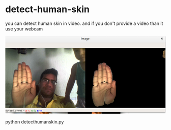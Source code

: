 # detect-human-skin
you can detect human skin in video. and if you don't provide a video than it use your webcam 

![Alt Text](https://github.com/pdpsinghr/detect-human-skin/blob/master/images/Screenshot%20from%202018-07-22%2007-44-06.png)

python detecthumanskin.py
